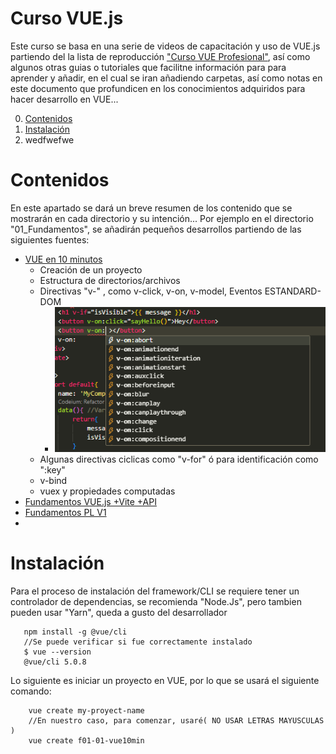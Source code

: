 # Curso VUE.js
Este curso se basa en una serie de videos de capacitación y uso de VUE.js partiendo del la lista de reproducción ["Curso VUE Profesional"](https://www.youtube.com/watch?v=vOdj_e3Z4jY&list=PLDllzmccetSNgykILXnHMeuO-y-gRcF-i&index=2), así como algunos otras guias o tutoriales que facilitne información para para aprender y añadir, en el cual se iran añadiendo carpetas, así como notas en este documento que profundicen en los conocimientos adquiridos para hacer desarrollo en VUE...

0. [Contenidos](#contenidos)
1. [Instalación](#instalación)
2. wedfwefwe

# Contenidos
En este apartado se dará un breve resumen de los contenido que se mostrarán en cada directorio y su intención...
Por ejemplo en el directorio "01_Fundamentos", se añadirán pequeños desarrollos partiendo de las siguientes fuentes:
* [VUE en 10 minutos](https://www.youtube.com/watch?v=9AHMihFhrzw)
  + Creación de un proyecto
  + Estructura de directorios/archivos
  + Directivas "v-" , como v-click, v-on, v-model, Eventos ESTANDARD-DOM
    - ![v-on](00_Media\0001_v-on.png) 
  + Algunas directivas ciclicas como "v-for" ó para identificación como ":key"
  + v-bind
  + vuex y propiedades computadas
* [Fundamentos VUE.js +Vite +API](https://www.youtube.com/watch?v=PL-aTHv2L3E&list=PLPl81lqbj-4J-gfAERGDCdOQtVgRhSvIT)
* [Fundamentos PL V1](https://www.youtube.com/watch?v=vOdj_e3Z4jY&list=PLDllzmccetSNgykILXnHMeuO-y-gRcF-i&index=2)
* 

# Instalación
Para el proceso de instalación del framework/CLI se requiere tener un controlador de dependencias, se recomienda "Node.Js", pero tambien pueden usar "Yarn", queda a gusto del desarrollador

```
   npm install -g @vue/cli
   //Se puede verificar si fue correctamente instalado 
   $ vue --version
   @vue/cli 5.0.8
```
Lo siguiente es iniciar un proyecto en VUE, por lo que se usará el siguiente comando:
```
    vue create my-proyect-name
    //En nuestro caso, para comenzar, usaré( NO USAR LETRAS MAYUSCULAS )
    vue create f01-01-vue10min
```